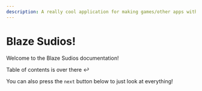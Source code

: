 ```yaml
---
description: A really cool application for making games/other apps with :)
---
```


# Blaze Sudios!

Welcome to the Blaze Sudios documentation!

Table of contents is over there ↩

You can also press the `next` button below to just look at everything!
